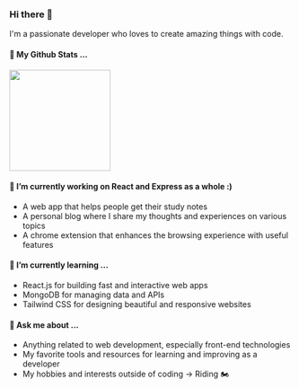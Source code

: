 ### Hi there 👋

I'm a passionate developer who loves to create amazing things with code.

#### 🎫 My Github Stats ...

<img height="180em" src="https://github-readme-stats.vercel.app/api?username=RahulRST&count_private=true&hide=contribs,prs,issues&show_icons=true&hide_border=true&theme=transparent" />


#### 🔭 I’m currently working on React and Express as a whole :)

- A web app that helps people get their study notes 
- A personal blog where I share my thoughts and experiences on various topics
- A chrome extension that enhances the browsing experience with useful features

#### 🌱 I’m currently learning ...

- React.js for building fast and interactive web apps
- MongoDB for managing data and APIs
- Tailwind CSS for designing beautiful and responsive websites

#### 💬 Ask me about ...

- Anything related to web development, especially front-end technologies
- My favorite tools and resources for learning and improving as a developer
- My hobbies and interests outside of coding -> Riding 🏍️

<!--
#### 📫 How to reach me ...

- Email: [your-email@example.com](mailto:your-email@example.com)
- Twitter: [@your-twitter-handle](https://twitter.com/your-twitter-handle)
- LinkedIn: [your-linkedin-profile](https://www.linkedin.com/in/your-linkedin-profile/)

-->
